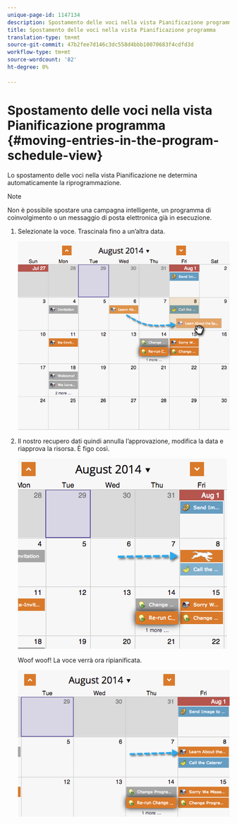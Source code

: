 ```yaml
---
unique-page-id: 1147134
description: Spostamento delle voci nella vista Pianificazione programma - Documenti Marketo - Documentazione prodotto
title: Spostamento delle voci nella vista Pianificazione programma
translation-type: tm+mt
source-git-commit: 47b2fee7d146c3dc558d4bbb10070683f4cdfd3d
workflow-type: tm+mt
source-wordcount: '82'
ht-degree: 0%

---
```



# Spostamento delle voci nella vista Pianificazione programma {#moving-entries-in-the-program-schedule-view}

Lo spostamento delle voci nella vista Pianificazione ne determina automaticamente la riprogrammazione.

>[!NOTE]
>
>Non è possibile spostare una campagna intelligente, un programma di coinvolgimento o un messaggio di posta elettronica già in esecuzione.

1. Selezionate la voce. Trascinala fino a un’altra data.

   ![](assets/image2014-9-18-17-3a47-3a23.png)

1. Il nostro recupero dati quindi annulla l’approvazione, modifica la data e riapprova la risorsa. È figo così.

   ![](assets/image2014-9-18-17-3a47-3a35.png)

   Woof woof! La voce verrà ora ripianificata.

   ![](assets/image2014-9-18-17-3a49-3a19.png)

